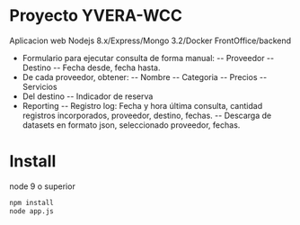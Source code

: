 
# Proyecto YVERA-WCC

Aplicacion web Nodejs 8.x/Express/Mongo 3.2/Docker
FrontOffice/backend
- Formulario para ejecutar consulta de forma manual:
    -- Proveedor
    -- Destino
    -- Fecha desde, fecha hasta.
- De cada proveedor, obtener:
    -- Nombre
    -- Categoria
    -- Precios
    -- Servicios
- Del destino
    -- Indicador de reserva
- Reporting
    -- Registro log: Fecha y hora última consulta, cantidad registros incorporados, proveedor, destino, fechas.
    -- Descarga de datasets en formato json, seleccionado proveedor, fechas.

# Install
node 9 o superior

```bash
npm install
node app.js
```
